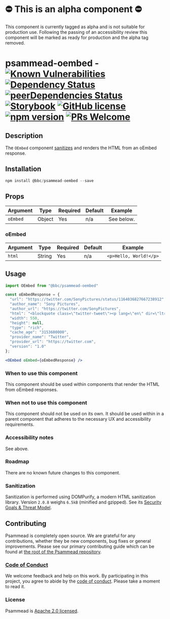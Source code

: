 # ⛔️ This is an alpha component ⛔️

This component is currently tagged as alpha and is not suitable for production use. Following the passing of an accessibility review this component will be marked as ready for production and the alpha tag removed.

# psammead-oembed - [![Known Vulnerabilities](https://snyk.io/test/github/bbc/psammead/badge.svg?targetFile=packages%2Fcomponents%2Fpsammead-oembed%2Fpackage.json)](https://snyk.io/test/github/bbc/psammead?targetFile=packages%2Fcomponents%2Fpsammead-oembed%2Fpackage.json) [![Dependency Status](https://david-dm.org/bbc/psammead.svg?path=packages/components/psammead-oembed)](https://david-dm.org/bbc/psammead?path=packages/components/psammead-oembed) [![peerDependencies Status](https://david-dm.org/bbc/psammead/peer-status.svg?path=packages/components/psammead-oembed)](https://david-dm.org/bbc/psammead?path=packages/components/psammead-oembed&type=peer) [![Storybook](https://raw.githubusercontent.com/storybooks/brand/master/badge/badge-storybook.svg?sanitize=true)](https://bbc.github.io/psammead/?path=/story/oembed--containing-image) [![GitHub license](https://img.shields.io/badge/license-Apache%202.0-blue.svg)](https://github.com/bbc/psammead/blob/latest/LICENSE) [![npm version](https://img.shields.io/npm/v/@bbc/psammead-oembed.svg)](https://www.npmjs.com/package/@bbc/psammead-oembed) [![PRs Welcome](https://img.shields.io/badge/PRs-welcome-brightgreen.svg)](https://github.com/bbc/psammead/blob/latest/CONTRIBUTING.md)

## Description

The `OEmbed` component [sanitizes](#Sanitization) and renders the HTML from an oEmbed response.

## Installation

```jsx
npm install @bbc/psammead-oembed --save
```

## Props

| Argument  | Type   | Required | Default | Example    |
| --------- | ------ | -------- | ------- | ---------- |
| `oEmbed`  | Object | Yes      | n/a     | See below. |

### oEmbed

| Argument  | Type   | Required | Default | Example                |
| --------- | ------ | -------- | ------- | ---------------------- |
| `html`    | String | Yes      | n/a     | `<p>Hello, World!</p>` |

## Usage

```jsx
import OEmbed from "@bbc/psammead-oembed"

const oEmbedResponse = {
  "url": "https://twitter.com/SonyPictures/status/1164036827667238912",
  "author_name": "Sony Pictures",
  "author_url": "https://twitter.com/SonyPictures",
  "html": "<blockquote class=\"twitter-tweet\"><p lang=\"en\" dir=\"ltr\">Much of today’s news about Spider-Man has mischaracterized recent discussions about Kevin Feige’s involvement in the franchise. We are disappointed, but respect Disney’s decision not to have him continue as a lead producer of our next live action Spider-Man film. (1/3)</p>&mdash; Sony Pictures (@SonyPictures) <a href=\"https://twitter.com/SonyPictures/status/1164036827667238912?ref_src=twsrc%5Etfw\">August 21, 2019</a></blockquote>",
  "width": 550,
  "height": null,
  "type": "rich",
  "cache_age": "3153600000",
  "provider_name": "Twitter",
  "provider_url": "https://twitter.com",
  "version": "1.0"
};

<OEmbed oEmbed={oEmbedResponse} />
```

### When to use this component

This component should be used within components that render the HTML from oEmbed responses.

### When not to use this component

This component should not be used on its own. It should be used within in a parent component that adheres to the necessary UX and accessibility requirements.

### Accessibility notes

See above.

### Roadmap

There are no known future changes to this component.

### Sanitization

Sanitization is performed using DOMPurify, a modern HTML sanitization library. Version `2.0.8` weighs `6.5kB` (minified and gzipped). See its [Security Goals & Threat Model](https://github.com/cure53/DOMPurify/wiki/Security-Goals-&-Threat-Model).

## Contributing

Psammead is completely open source. We are grateful for any contributions, whether they be new components, bug fixes or general improvements. Please see our primary contributing guide which can be found at [the root of the Psammead repository](https://github.com/bbc/psammead/blob/latest/CONTRIBUTING.md).

### [Code of Conduct](https://github.com/bbc/psammead/blob/latest/CODE_OF_CONDUCT.md)

We welcome feedback and help on this work. By participating in this project, you agree to abide by the [code of conduct](https://github.com/bbc/psammead/blob/latest/CODE_OF_CONDUCT.md). Please take a moment to read it.

### License

Psammead is [Apache 2.0 licensed](https://github.com/bbc/psammead/blob/latest/LICENSE).

